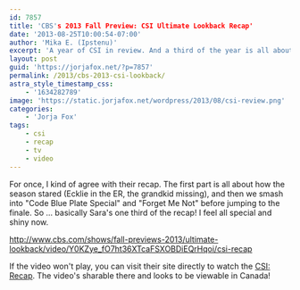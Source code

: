 ```yaml
---
id: 7857
title: 'CBS's 2013 Fall Preview: CSI Ultimate Lookback Recap'
date: '2013-08-25T10:00:54-07:00'
author: 'Mika E. (Ipstenu)'
excerpt: 'A year of CSI in review. And a third of the year is all about Sara!'
layout: post
guid: 'https://jorjafox.net/?p=7857'
permalink: /2013/cbs-2013-csi-lookback/
astra_style_timestamp_css:
    - '1634282789'
image: 'https://static.jorjafox.net/wordpress/2013/08/csi-review.png'
categories:
    - 'Jorja Fox'
tags:
    - csi
    - recap
    - tv
    - video
---
```


For once, I kind of agree with their recap. The first part is all about how the season stared (Ecklie in the ER, the grandkid missing), and then we smash into "Code Blue Plate Special" and "Forget Me Not" before jumping to the finale. So ... basically Sara's one third of the recap! I feel all special and shiny now.

http://www.cbs.com/shows/fall-previews-2013/ultimate-lookback/video/Y0KZye_fO7ht36XTcaFSXOBDiEQrHqoi/csi-recap

If the video won't play, you can visit their site directly to watch the <a href="http://www.cbs.com/shows/fall-previews-2013/ultimate-lookback/video/Y0KZye_fO7ht36XTcaFSXOBDiEQrHqoi/csi-recap">CSI: Recap</a>. The video's sharable there and looks to be viewable in Canada!
